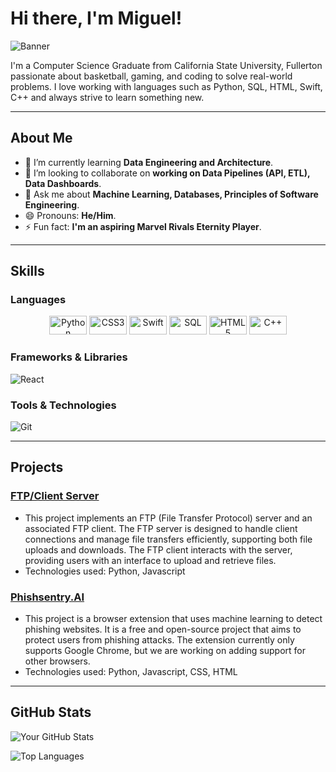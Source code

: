 # Hi there, I'm Miguel!

![Banner](https://pbs.twimg.com/media/EHGcIOkUYAA4rFB.jpg:large) <!-- Add a banner image here -->

I'm a Computer Science Graduate from California State University, Fullerton passionate about basketball, gaming, and coding to solve real-world problems. I love working with languages such as Python, SQL, HTML, Swift, C++ and always strive to learn something new.

---

## **About Me**
- 🌱 I’m currently learning **Data Engineering and Architecture**.
- 👯 I’m looking to collaborate on **working on Data Pipelines (API, ETL), Data Dashboards**.
- 💬 Ask me about **Machine Learning, Databases, Principles of Software Engineering**.
- 😄 Pronouns: **He/Him**.
- ⚡ Fun fact: **I'm an aspiring Marvel Rivals Eternity Player**.

---

## **Skills**
### **Languages**
<p align="center">
  <img src="https://img.shields.io/badge/Python-3670A0?style=for-the-badge&logo=python&logoColor=ffdd54" width="60" height="30" title="Python">
  <img src="https://img.shields.io/badge/CSS3-1572B6?style=for-the-badge&logo=css3&logoColor=white" width="60" height="30" title="CSS3">
  <img src="https://img.shields.io/badge/Swift-F05138?logo=Swift&logoColor=white" width="60" height="30" title="Swift">
  <img src="https://img.shields.io/badge/SQL-000?&logo=MySQL&logoColor=4479A1" width="60" height="30" title="SQL">
  <img src="https://img.shields.io/badge/HTML5-E34F26?style=for-the-badge&logo=html5&logoColor=white" width="60" height="30" title="HTML5">
  <img src="https://img.shields.io/badge/C++-00599C?style=for-the-badge&logo=c%2B%2B&logoColor=white" width="60" height="30" title="C++">
</p>


### **Frameworks & Libraries**
![React](https://img.shields.io/badge/React-61DAFB?style=for-the-badge&logo=react&logoColor=black)

### **Tools & Technologies**
![Git](https://img.shields.io/badge/Git-F05032?style=for-the-badge&logo=git&logoColor=white)

---

## **Projects**
### **[FTP/Client Server](https://github.com/qtmgh/FTPServerClient)**
- This project implements an FTP (File Transfer Protocol) server and an associated FTP client. The FTP server is designed to handle client connections and manage file transfers efficiently, supporting both file uploads and downloads. The FTP client interacts with the server, providing users with an interface to upload and retrieve files.
- Technologies used: Python, Javascript

### **[Phishsentry.AI](https://github.com/SimonLariz/PhishSentry.AI)**
- This project is a browser extension that uses machine learning to detect phishing websites. It is a free and open-source project that aims to protect users from phishing attacks. The extension currently only supports Google Chrome, but we are working on adding support for other browsers.
- Technologies used: Python, Javascript, CSS, HTML

---

## **GitHub Stats**
![Your GitHub Stats](https://github-readme-stats.vercel.app/api?username=qtmgh&show_icons=true&theme=radical)

![Top Languages](https://github-readme-stats.vercel.app/api/top-langs/?username=qtmgh&layout=compact&theme=radical)
